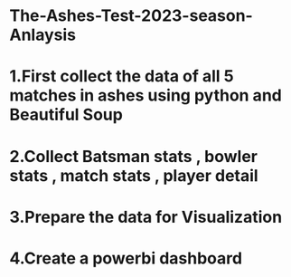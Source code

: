 # The-Ashes-Test-2023-season-Anlaysis
# 1.First collect the data of all 5 matches in ashes using python and Beautiful Soup
# 2.Collect Batsman stats , bowler stats , match stats , player detail
# 3.Prepare the data for Visualization
# 4.Create a powerbi dashboard
